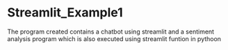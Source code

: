 ﻿# Streamlit_Example1

The program created contains a chatbot using streamlit and a sentiment analysis program which is also executed using streamlit funtion in pythoon 
